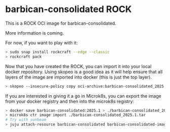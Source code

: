 # barbican-consolidated ROCK

This is a ROCK OCI image for barbican-consolidated.

More information is coming.

For now, if you want to play with it:

```bash
> sudo snap install rockcraft --edge --classic
> rockcraft pack
```

Now that you have created the ROCK, you can import it into
your local docker repository. Using skopeo is a good idea as
it will help ensure that all layers of the image are imported
into docker (this is just the top layer).

```bash
> skopeo --insecure-policy copy oci-archive:barbican-consolidated_2025.1_amd64.rock docker-daemon:barbican-consolidated:2025.1
```

If you are interested in giving it a go in Microk8s, you can
export the image from your docker registry and then into the
microk8s registry:

```bash
> docker save barbican-consolidated:2025.1 > ./barbican-consolidated_2025.1.tar
> microk8s ctr image import ./barbican-consolidated_2025.1.tar
# Try with sunbeam
> juju attach-resource barbican-consolidated barbican-consolidated-image=barbican-consolidated:2025.1
```
